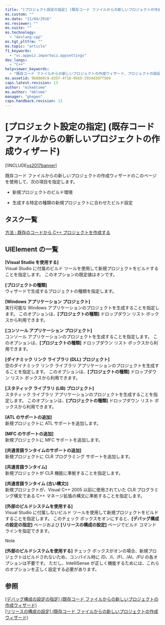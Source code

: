 ```yaml
---
title: "[プロジェクト設定の指定] (既存コード ファイルからの新しいプロジェクトの作成ウィザード) | Microsoft Docs"
ms.custom: ""
ms.date: "11/04/2016"
ms.reviewer: ""
ms.suite: ""
ms.technology: 
  - "devlang-cpp"
ms.tgt_pltfrm: ""
ms.topic: "article"
f1_keywords: 
  - "vc.appwiz.importwiz.appsettings"
dev_langs: 
  - "C++"
helpviewer_keywords: 
  - "既存コード ファイルからの新しいプロジェクトの作成ウィザード、プロジェクトの設定"
ms.assetid: 9b8860c9-d35f-4f18-9565-2934d3d7f569
caps.latest.revision: 13
author: "mikeblome"
ms.author: "mblome"
manager: "ghogen"
caps.handback.revision: 13
---
```

# [プロジェクト設定の指定] (既存コード ファイルからの新しいプロジェクトの作成ウィザード)
[!INCLUDE[vs2017banner](../assembler/inline/includes/vs2017banner.md)]

既存コード ファイルからの新しいプロジェクトの作成ウィザードのこのページを使用して、次の項目を指定します。  
  
-   新規プロジェクトのビルド環境  
  
-   生成する特定の種類の新規プロジェクトに合わせたビルド設定  
  
## タスク一覧  
 [方法 : 既存のコードから C\+\+ プロジェクトを作成する](../ide/how-to-create-a-cpp-project-from-existing-code.md)  
  
## UIElement の一覧  
 **\[Visual Studio を使用する\]**  
 Visual Studio に付属のビルド ツールを使用して新規プロジェクトをビルドすることを指定します。  このオプションの既定値はオンです。  
  
 **\[プロジェクトの種類\]**  
 ウィザードで生成するプロジェクトの種類を指定します。  
  
 **\[Windows アプリケーション プロジェクト\]**  
 実行可能な Windows アプリケーションのプロジェクトを生成することを指定します。  このオプションは、**\[プロジェクトの種類\]** ドロップダウン リスト ボックスから利用できます。  
  
 **\[コンソール アプリケーション プロジェクト\]**  
 コンソール アプリケーションのプロジェクトを生成することを指定します。  このオプションは、**\[プロジェクトの種類\]** ドロップダウン リスト ボックスから利用できます。  
  
 **\[ダイナミック リンク ライブラリ \(DLL\) プロジェクト\]**  
 空のダイナミック リンク ライブラリ アプリケーションのプロジェクトを生成することを指定します。  このオプションは、**\[プロジェクトの種類\]** ドロップダウン リスト ボックスから利用できます。  
  
 **\[スタティック ライブラリ \(LIB\) プロジェクト\]**  
 スタティック ライブラリ アプリケーションのプロジェクトを生成することを指定します。  このオプションは、**\[プロジェクトの種類\]** ドロップダウン リスト ボックスから利用できます。  
  
 **\[ATL のサポートの追加\]**  
 新規プロジェクトに ATL サポートを追加します。  
  
 **\[MFC のサポートの追加\]**  
 新規プロジェクトに MFC サポートを追加します。  
  
 **\[共通言語ランタイムのサポートの追加\]**  
 新規プロジェクトに CLR プログラミング サポートを追加します。  
  
 **\[共通言語ランタイム\]**  
 新規プロジェクトが CLR 機能に準拠することを指定します。  
  
 **\[共通言語ランタイム \(古い構文\)\]**  
 新規プロジェクトが、Visual C\+\+ 2005 以前に使用されていた CLR プログラミング構文である C\+\+ マネージ拡張の構文に準拠することを指定します。  
  
 **\[外部のビルドシステムを使用する\]**  
 Visual Studio に付属しないビルド ツールを使用して新規プロジェクトをビルドすることを指定します。  このチェック ボックスをオンにすると、**\[デバッグ構成の設定の指定\]** ページおよび **\[リリースの構成の設定\]** ページでビルド コマンド ラインを指定できます。  
  
> [!NOTE]
>  **\[外部のビルドシステムを使用する\]** チェック ボックスがオンの場合、新規プロジェクトはビルドされないため、コンパイル時に \/D、\/I、\/FI、\/AI、\/FU の各オプションは不要です。  ただし、IntelliSense が正しく機能するためには、これらのオプションを正しく設定する必要があります。  
  
## 参照  
 [\[デバッグ構成の設定の指定\] \(既存コード ファイルからの新しいプロジェクトの作成ウィザード\)](../Topic/Specify%20Debug%20Configuration%20Settings,%20Create%20New%20Project%20From%20Existing%20Code%20Files%20Wizard.md)   
 [\[リリースの構成の設定\] \(既存コード ファイルからの新しいプロジェクトの作成ウィザード\)](../Topic/Specify%20Release%20Configuration%20Settings,%20Create%20New%20Project%20From%20Existing%20Code%20Files%20Wizard.md)